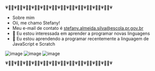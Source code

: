 💗🍭🤍💗🍭🤍💗🍭🤍💗🍭🤍💗🍭🤍💗🍭🤍💗🍭🤍💗🍭🤍💗🍭🤍💗🍭🤍💗🍭🤍💗🍭🤍💗
- Sobre mim 
- Oii, me chamo Stefany!
- Meu e-mail de contato é stefany.almeida.silva@escola.pr.gov.br
- 👀 Eu estou interessada em aprender a programar novas linguagens 
- 🌱 Eu estou aprendendo a programar recentemente a linguagem de JavaScript e Scratch

![image](https://user-images.githubusercontent.com/110194600/187528876-7b551e79-e399-4af6-9792-c6cf28c773d1.png)
![image](https://user-images.githubusercontent.com/110194600/187528908-94ac9fd1-2fb0-45f9-b3d8-759c6e2f5a21.png)
![image](https://user-images.githubusercontent.com/110194600/187528961-0e52f9e2-4839-4b7d-bd6c-5d0e2eb37b70.png)

 💗🍭🤍💗🍭🤍💗🍭🤍💗🍭🤍💗🍭🤍💗🍭🤍💗🍭🤍💗🍭🤍💗🍭🤍💗🍭🤍💗🍭🤍💗🍭🤍💗
